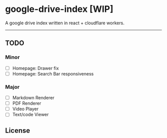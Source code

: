 # google-drive-index [WIP]

A google drive index written in react + cloudflare workers.

---

## TODO

### Minor

- [ ] Homepage: Drawer fix
- [ ] Homepage: Search Bar responsiveness

### Major

- [ ] Markdown Renderer
- [ ] PDF Renderer
- [ ] Video Player
- [ ] Text/code Viewer

## License

